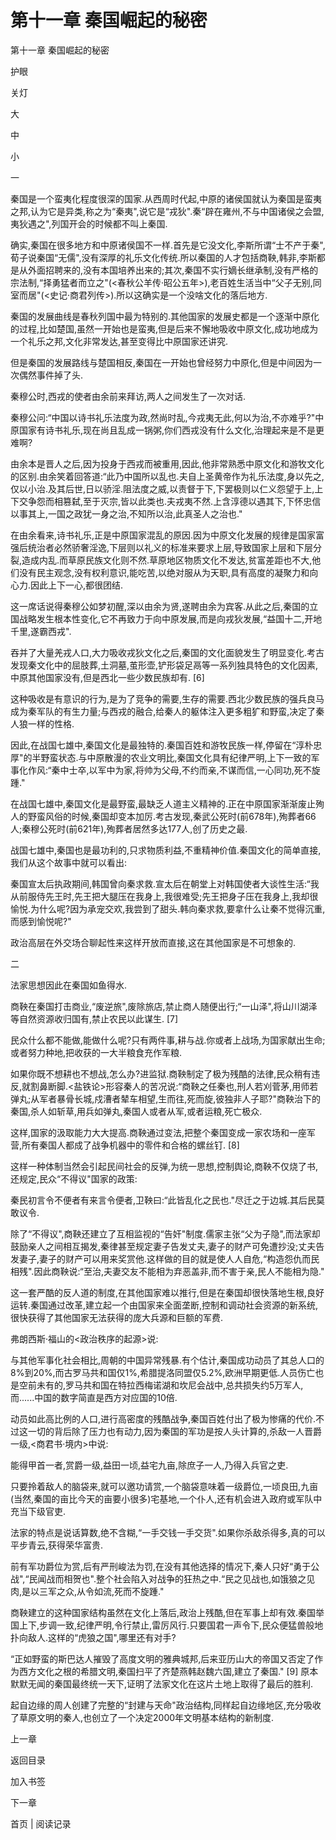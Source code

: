 # 第十一章 秦国崛起的秘密

第十一章 秦国崛起的秘密

护眼

关灯

大

中

小

一

秦国是一个蛮夷化程度很深的国家.从西周时代起,中原的诸侯国就认为秦国是蛮夷之邦,认为它是异类,称之为“秦夷",说它是“戎狄".秦“辟在雍州,不与中国诸侯之会盟,夷狄遇之",列国开会的时候都不叫上秦国.

确实,秦国在很多地方和中原诸侯国不一样.首先是它没文化,李斯所谓“士不产于秦",荀子说秦国“无儒",没有深厚的礼乐文化传统.所以秦国的人才包括商鞅,韩非,李斯都是从外面招聘来的,没有本国培养出来的;其次,秦国不实行嫡长继承制,没有严格的宗法制,“择勇猛者而立之"(<春秋公羊传·昭公五年>),老百姓生活当中“父子无别,同室而居"(<史记·商君列传>).所以这确实是一个没啥文化的落后地方.

秦国的发展曲线是春秋列国中最为特别的.其他国家的发展史都是一个逐渐中原化的过程,比如楚国,虽然一开始也是蛮夷,但是后来不懈地吸收中原文化,成功地成为一个礼乐之邦,文化非常发达,甚至变得比中原国家还讲究.

但是秦国的发展路线与楚国相反,秦国在一开始也曾经努力中原化,但是中间因为一次偶然事件掉了头.

秦穆公时,西戎的使者由余前来拜访,两人之间发生了一次对话.

秦穆公问:“中国以诗书礼乐法度为政,然尚时乱,今戎夷无此,何以为治,不亦难乎?"中原国家有诗书礼乐,现在尚且乱成一锅粥,你们西戎没有什么文化,治理起来是不是更难啊?

由余本是晋人之后,因为投身于西戎而被重用,因此,他非常熟悉中原文化和游牧文化的区别.由余笑着回答道:“此乃中国所以乱也.夫自上圣黄帝作为礼乐法度,身以先之,仅以小治.及其后世,日以骄淫.阻法度之威,以责督于下,下罢极则以仁义怨望于上,上下交争怨而相篡弑,至于灭宗,皆以此类也.夫戎夷不然.上含淳德以遇其下,下怀忠信以事其上,一国之政犹一身之治,不知所以治,此真圣人之治也."

在由余看来,诗书礼乐,正是中原国家混乱的原因.因为中原文化发展的规律是国家富强后统治者必然骄奢淫逸,下层则以礼义的标准来要求上层,导致国家上层和下层分裂,造成内乱.而草原民族文化则不然.草原地区物质文化不发达,贫富差距也不大,他们没有民主观念,没有权利意识,能吃苦,以绝对服从为天职,具有高度的凝聚力和向心力.因此上下一心,都很团结.

这一席话说得秦穆公如梦初醒,深以由余为贤,遂聘由余为宾客.从此之后,秦国的立国战略发生根本性变化,它不再致力于向中原发展,而是向戎狄发展,“益国十二,开地千里,遂霸西戎".

吞并了大量羌戎人口,大力吸收戎狄文化之后,秦国的文化面貌发生了明显变化.考古发现秦文化中的屈肢葬,土洞墓,茧形壶,铲形袋足鬲等一系列独具特色的文化因素,中原其他国家没有,但是西北一些少数民族却有. [6]

这种吸收是有意识的行为,是为了竞争的需要,生存的需要.西北少数民族的强兵良马成为秦军队的有生力量;与西戎的融合,给秦人的躯体注入更多粗犷和野蛮,决定了秦人狼一样的性格.

因此,在战国七雄中,秦国文化是最独特的.秦国百姓和游牧民族一样,停留在“淳朴忠厚"的半野蛮状态.与中原散漫的农业文明比,秦国文化具有纪律严明,上下一致的军事化作风:“秦中士卒,以军中为家,将帅为父母,不约而亲,不谋而信,一心同功,死不旋踵."

在战国七雄中,秦国文化是最野蛮,最缺乏人道主义精神的.正在中原国家渐渐废止殉人的野蛮风俗的时候,秦国却变本加厉.考古发现,秦武公死时(前678年),殉葬者66人;秦穆公死时(前621年),殉葬者居然多达177人,创了历史之最.

战国七雄中,秦国也是最功利的,只求物质利益,不重精神价值.秦国文化的简单直接,我们从这个故事中就可以看出:

秦国宣太后执政期间,韩国曾向秦求救.宣太后在朝堂上对韩国使者大谈性生活:“我从前服侍先王时,先王把大腿压在我身上,我很难受;先王把身子压在我身上,我却很愉悦.为什么呢?因为承宠交欢,我尝到了甜头.韩向秦求救,要拿什么让秦不觉得沉重,而感到愉悦呢?"

政治高层在外交场合聊起性来这样开放而直接,这在其他国家是不可想象的.

二

法家思想因此在秦国如鱼得水.

商鞅在秦国打击商业,“废逆旅",废除旅店,禁止商人随便出行;“一山泽",将山川湖泽等自然资源收归国有,禁止农民以此谋生. [7]

民众什么都不能做,能做什么呢?只有两件事,耕与战.你或者上战场,为国家献出生命;或者努力种地,把收获的一大半粮食充作军粮.

如果你既不想耕也不想战,怎么办?进监狱.商鞅制定了极为残酷的法律,民众稍有违反,就割鼻断脚.<盐铁论>形容秦人的苦况说:“商鞅之任秦也,刑人若刈菅茅,用师若弹丸;从军者暴骨长城,戍漕者辇车相望,生而往,死而旋,彼独非人子耶?"商鞅治下的秦国,杀人如斩草,用兵如弹丸,秦国人或者从军,或者运粮,死亡极众.

这样,国家的汲取能力大大提高.商鞅通过变法,把整个秦国变成一家农场和一座军营,所有秦国人都成了战争机器中的零件和合格的螺丝钉. [8]

这样一种体制当然会引起民间社会的反弹,为统一思想,控制舆论,商鞅不仅烧了书,还规定,民众“不得议"国家的政策:

秦民初言令不便者有来言令便者,卫鞅曰:“此皆乱化之民也."尽迁之于边城.其后民莫敢议令.

除了“不得议",商鞅还建立了互相监视的“告奸"制度.儒家主张“父为子隐",而法家却鼓励亲人之间相互揭发,秦律甚至规定妻子告发丈夫,妻子的财产可免遭抄没;丈夫告发妻子,妻子的财产可以用来奖赏他.这样做的目的就是使人人自危,“构造怨仇而民相残".因此商鞅说:“至治,夫妻交友不能相为弃恶盖非,而不害于亲,民人不能相为隐."

这一套严酷的反人道的制度,在其他国家难以推行,但是在秦国却很快落地生根,良好运转.秦国通过改革,建立起一个由国家来全面垄断,控制和调动社会资源的新系统,很快获得了其他国家无法获得的庞大兵源和巨额的军费.

弗朗西斯·福山的<政治秩序的起源>说:

与其他军事化社会相比,周朝的中国异常残暴.有个估计,秦国成功动员了其总人口的8%到20%,而古罗马共和国仅1%,希腊提洛同盟仅5.2%,欧洲早期更低.人员伤亡也是空前未有的,罗马共和国在特拉西梅诺湖和坎尼会战中,总共损失约5万军人,而......中国的数字简直是西方对应国的10倍.

动员如此高比例的人口,进行高密度的残酷战争,秦国百姓付出了极为惨痛的代价.不过这一切的背后除了压力也有动力,因为秦国的军功是按人头计算的,杀敌一人晋爵一级,<商君书·境内>中说:

能得甲首一者,赏爵一级,益田一顷,益宅九亩,除庶子一人,乃得入兵官之吏.

只要拎着敌人的脑袋来,就可以邀功请赏,一个脑袋意味着一级爵位,一顷良田,九亩(当然,秦国的亩比今天的亩要小很多)宅基地,一个仆人,还有机会进入政府或军队中充当下级官吏.

法家的特点是说话算数,绝不含糊,“一手交钱一手交货".如果你杀敌杀得多,真的可以平步青云,获得荣华富贵.

前有军功爵位为赏,后有严刑峻法为罚,在没有其他选择的情况下,秦人只好“勇于公战",“民闻战而相贺也".整个社会陷入对战争的狂热之中.“民之见战也,如饿狼之见肉,是以三军之众,从令如流,死而不旋踵."

商鞅建立的这种国家结构虽然在文化上落后,政治上残酷,但在军事上却有效.秦国举国上下,步调一致,纪律严明,令行禁止,雷厉风行.只要国君一声令下,民众便猛兽般地扑向敌人.这样的“虎狼之国",哪里还有对手?

“正如野蛮的斯巴达人摧毁了高度文明的雅典城邦,后来亚历山大的帝国又否定了作为西方文化之根的希腊文明,秦国扫平了齐楚燕韩赵魏六国,建立了秦国." [9] 原本默默无闻的秦国最终统一天下,证明了法家文化在这片土地上取得了最后的胜利.

起自边缘的周人创建了完整的“封建与天命"政治结构,同样起自边缘地区,充分吸收了草原文明的秦人,也创立了一个决定2000年文明基本结构的新制度.

上一章

返回目录

加入书签

下一章

首页 | 阅读记录